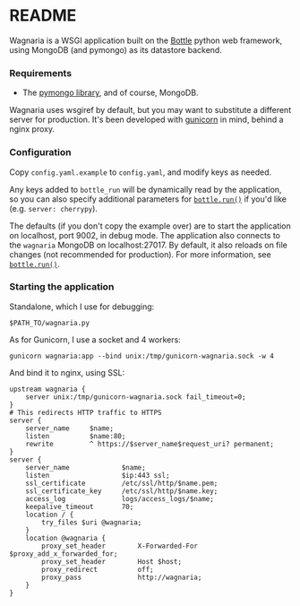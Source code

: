 # README

Wagnaria is a WSGI application built on the [Bottle][] python web framework, 
using MongoDB (and pymongo) as its datastore backend.

### Requirements
- The [pymongo library][], and of course, MongoDB.

Wagnaria uses wsgiref by default, but you may want to substitute a different  
server for production. It's been developed with [gunicorn][] in mind, behind a 
nginx proxy.

### Configuration
Copy `config.yaml.example` to `config.yaml`, and modify keys as needed.

Any keys added to `bottle_run` will be dynamically read by the application, so 
you can also specify additional parameters for [`bottle.run()`][] if you'd like 
(e.g. `server: cherrypy`).

The defaults (if you don't copy the example over) are to start the application 
on localhost, port 9002, in debug mode. The application also connects to the 
`wagnaria` MongoDB on localhost:27017. By default, it also reloads on file 
changes (not recommended for production). For more information, see 
[`bottle.run()`][].

### Starting the application
Standalone, which I use for debugging:

	$PATH_TO/wagnaria.py

As for Gunicorn, I use a socket and 4 workers:

	gunicorn wagnaria:app --bind unix:/tmp/gunicorn-wagnaria.sock -w 4

And bind it to nginx, using SSL:

	upstream wagnaria {
		server unix:/tmp/gunicorn-wagnaria.sock fail_timeout=0;
	}
	# This redirects HTTP traffic to HTTPS
	server {
		server_name     $name;
		listen          $name:80;
		rewrite         ^ https://$server_name$request_uri? permanent;
	}
	server {
		server_name             $name;
		listen                  $ip:443 ssl;
		ssl_certificate         /etc/ssl/http/$name.pem;
		ssl_certificate_key     /etc/ssl/http/$name.key;
		access_log              logs/access_logs/$name;
		keepalive_timeout       70;
		location / {
			try_files $uri @wagnaria;
		}
		location @wagnaria {
			proxy_set_header        X-Forwarded-For $proxy_add_x_forwarded_for;
			proxy_set_header        Host $host;
			proxy_redirect          off;
			proxy_pass              http://wagnaria;
		}
	}

[Bottle]: http://bottlepy.org
[pymongo library]: http://api.mongodb.org/python/current/
[gunicorn]: http://gunicorn.org
[`bottle.run()`]: http://bottlepy.org/docs/dev/api.html#bottle.run
